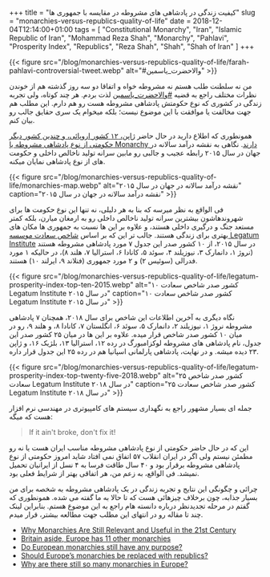 +++
title = "کیفیت زندگی در پادشاهی های مشروطه در مقایسه با جمهوری ها"
slug = "monarchies-versus-republics-quality-of-life"
date = 2018-12-04T12:14:00+01:00
tags = [ "Constitutional Monarchy", "Iran", "Islamic Republic of Iran", "Mohammad Reza Shah", "Monarchy", "Pahlavi", "Prosperity Index", "Republics", "Reza Shah", "Shah", "Shah of Iran" ]
+++

{{< figure src="/blog/monarchies-versus-republics-quality-of-life/farah-pahlavi-controversial-tweet.webp" alt="#والاحضرت_ياسمين" >}}

من نه سلطنت طلب هستم نه مشروطه خواه و اتفاقا دو سه روز گذشته هم از خوندن نظرات مختلف راجع به قضیه [#والاحضرت_ياسمين](https://twitter.com/hashtag/%D9%88%D8%A7%D9%84%D8%A7%D8%AD%D8%B6%D8%B1%D8%AA_%D9%8A%D8%A7%D8%B3%D9%85%D9%8A%D9%86?src=hash) لذت بردم. هر چند کوتاه، ولی تجربه زندگی در کشوری که نوع حکومتش پادشاهی مشروطه هست رو هم دارم. این مطلب هم جهت مخالفت یا موافقت با این موضوع نیست؛ بلکه میخوام یک سری حقایق جالب رو بیان کنم.

<!--more-->

همونطوری که اطلاع دارید در حال حاضر [ژاپن، ۱۲ کشور اروپائی، و چندین کشور دیگر حکومتی از نوع پادشاهی مشروطه یا Monarchy دارند](https://www.infoplease.com/world/political-statistics/kingdoms-and-monarchs-world). نگاهی به نقشه درآمد سالانه در جهان در سال ۲۰۱۵ رابطه عجیب و جالبی رو مابین سرانه تولید ناخالص داخلی و حکومت های از نوع پادشاهی نمایان میکنه.

{{< figure src="/blog/monarchies-versus-republics-quality-of-life/monarchies-map.webp" alt="نقشه درآمد سالانه در جهان در سال ۲۰۱۵" caption="نقشه درآمد سالانه در جهان در سال ۲۰۱۵" >}}

فی الواقع به نظر میرسه که بنا به هر دلیلی، نه تنها این نوع حکومت ها برای شهروندهاشون بیشترین سرانه تولید ناخالص داخلی رو به ارمغان میارن، بلکه کمتر مستعد جنگ و درگیری داخلی هستند، و علاوه بر این ها نسبت به جمهوری ها مکان های بهتری برای زندگی هستند. جالب تر این که بر اساس [شاخص سعادت موسسه Legatum Institute](https://www.prosperity.com/rankings) در سال ۲۰۱۵، از ۱۰ کشور صدر این جدول ۷ مورد پادشاهی مشروطه هستند (نروژ ۱، دانمارک ۳، نیوزیلند ۴، سوئد ۵، کانادا ۶، استرالیا ۷، هلند ۸)، در حالیکه ۱ مورد فدرالی (سوئیس ۲) و ۲ مورد جمهوری (فنلاند ۹، ایرلند ۱۰) هستند.

{{< figure src="/blog/monarchies-versus-republics-quality-of-life/legatum-prosperity-index-top-ten-2015.webp" alt="۱۰ کشور صدر شاخص سعادت Legatum Institute در سال ۲۰۱۵" caption="۱۰ کشور صدر شاخص سعادت Legatum Institute در سال ۲۰۱۵" >}}

نگاه دیگری به آخرین اطلاعات این شاخص برای سال ۲۰۱۸، همچنان ۷ پادشاهی مشروطه نروژ ۱، نیوزیلند ۲، دانمارک ۵، سوئد ۶، انگلستان ۷، کانادا ۸، و هلند ۹، رو در میان ۱۰ کشور صدر شاخص قرار میده. علاوه بر این ها در میان ۲۵ کشور صدر این جدول، نام پادشاهی های مشروطه لوکزامبورگ در رده ۱۲، استرالیا ۱۳، بلژیک ۱۶، و ژاپن ۲۳ دیده میشه. و در نهایت، پادشاهی پارلمانی اسپانیا هم در رده ۲۵ این جدول قرار داره.

{{< figure src="/blog/monarchies-versus-republics-quality-of-life/legatum-prosperity-index-top-twenty-five-2018.webp" alt="۲۵ کشور صدر شاخص سعادت Legatum Institute در سال ۲۰۱۸" caption="۲۵ کشور صدر شاخص سعادت Legatum Institute در سال ۲۰۱۸" >}}

جمله ای بسیار مشهور راجع به نگهداری سیستم های کامپیوتری در مهندسی نرم افزار هست که میگه:

<div style="direction: ltr !important;">
<blockquote>
If it ain't broke, don't fix it!
</blockquote>
</div>

این که در حال حاضر حکومتی از نوع پادشاهی مشروطه مناسب ایران هست یا نه رو مطمئن نیستم ولی اگر در ایران انقلاب ۵۷ اتفاق نمی افتاد شاید امروز حکومتی از نوع پادشاهی مشروطه برقرار بود و ۴۰ سال طاقت فرسا به ۴ نسل از ایرانیان تحمیل نمیشد. فی الواقع، به زعم من، هر اتفاقی بهتر از شرایط فعلی بود.

چرائی و چگونگی این نتایج و تجربه زندگی در یک پادشاهی مشروطه به شخصه برای من بسیار جذابه، چون برخلاف چیزهائی هست که تا حالا به ما گفته می شده. همونطوری که گفتم در مرحله تجدیدنظر درباره دانسته هام راجع به این موضوع هستم. بنابراین لینک چند تا مقاله رو در انتهای این مطلب جهت مطالعه بیشتر، قرار میدم.

<div style="direction: ltr !important;">
    <ul>
        <li>
            <a href="https://thediplomat.com/2014/06/why-monarchies-are-still-relevant-and-useful-in-the-21st-century/">
                Why Monarchies Are Still Relevant and Useful in the 21st Century
            </a>
        </li>
        <li>
            <a href="https://www.rte.ie/news/newslens/2018/0519/964254-europes-other-monarchies/">
                Britain aside, Europe has 11 other monarchies
            </a>
        </li>
        <li>
            <a href="https://www.thenewfederalist.eu/do-european-monarchies-still-have-any-purpose">
                Do European monarchies still have any purpose?
            </a>
        </li>
        <li>
            <a href="https://www.debatingeurope.eu/2017/02/06/europes-monarchies-replaced-republics/">
                Should Europe’s monarchies be replaced with republics?
            </a>
        </li>
        <li>
            <a href="https://www.quora.com/Why-are-there-still-so-many-monarchies-in-Europe">
                Why are there still so many monarchies in Europe?
            </a>
        </li>
    </ul>
</div>
